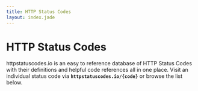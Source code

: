 ```yaml
---
title: HTTP Status Codes
layout: index.jade
---
```


# HTTP Status Codes

httpstatuscodes.io is an easy to reference database of HTTP Status Codes with their definitions and helpful code references all in one place. Visit an individual status code via **`httpstatuscodes.io/{code}`** or browse the list below.
